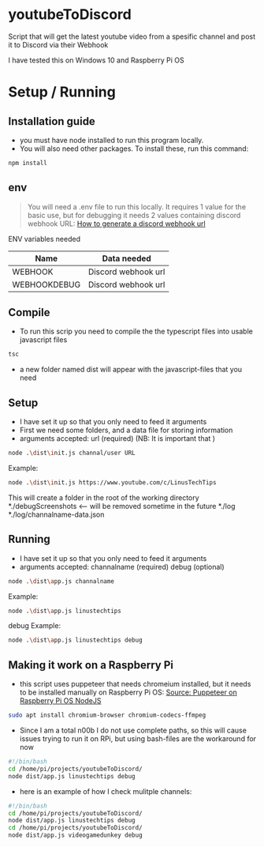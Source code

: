 # youtubeToDiscord
Script that will get the latest youtube video from a spesific channel and post it to Discord via their Webhook

I have tested this on Windows 10 and Raspberry Pi OS

# Setup / Running

## Installation guide

* you must have node installed to run this program locally.
* You will also need other packages. To install these, run this command:

```sh
npm install
```

## env

> You will need a .env file to run this locally. It requires 1 value for the basic use, but for debugging it needs 2 values containing discord webhook URL: [How to generate a discord webhook url](https://support.discord.com/hc/en-us/articles/228383668-Intro-to-Webhooks)

ENV variables needed
  
| Name | Data needed |
| ------ | ------ |
| WEBHOOK | Discord webhook url|
| WEBHOOKDEBUG | Discord webhook url |

## Compile

* To run this scrip you need to compile the the typescript files into usable javascript files

```sh
tsc
```

* a new folder named dist will appear with the javascript-files that you need
  
## Setup
  
* I have set it up so that you only need to feed it arguments
* First we need some folders, and a data file for storing information
* arguments accepted: url (required) (NB: It is important that )

```sh
node .\dist\init.js channal/user URL
```
Example: 
```sh
node .\dist\init.js https://www.youtube.com/c/LinusTechTips
```

This will create a folder in the root of the working directory
*./debugScreenshots <-- will be removed sometime in the future
*./log
*./log/channalname-data.json

## Running

* I have set it up so that you only need to feed it arguments
* arguments accepted: channalname (required) debug (optional)

```sh
node .\dist\app.js channalname 
```
Example: 
```sh
node .\dist\app.js linustechtips
```
debug Example: 
```sh
node .\dist\app.js linustechtips debug
```

## Making it work on a Raspberry Pi

* this script uses puppeteer that needs chromeium installed, but it needs to be installed manually on Raspberry Pi OS: [Source: Puppeteer on Raspberry Pi OS NodeJS](https://samiprogramming.medium.com/puppeteer-on-raspbian-nodejs-3425ccea470e)

```sh
sudo apt install chromium-browser chromium-codecs-ffmpeg
```

* Since I am a total n00b I do not use complete paths, so this will cause issues trying to run it on RPi, but using bash-files are the workaround for now

```bash
#!/bin/bash
cd /home/pi/projects/youtubeToDiscord/
node dist/app.js linustechtips debug
```
* here is an example of how I check mulitple channels:

```bash
#!/bin/bash
cd /home/pi/projects/youtubeToDiscord/
node dist/app.js linustechtips debug
cd /home/pi/projects/youtubeToDiscord/
node dist/app.js videogamedunkey debug
```